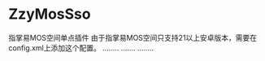 # ZzyMosSso
指掌易MOS空间单点插件
由于指掌易MOS空间只支持21以上安卓版本，需要在config.xml上添加这个配置。
........
<platform name="android">
    .......
   <preference name="android-minSdkVersion" value="21" />
</platform>
........
